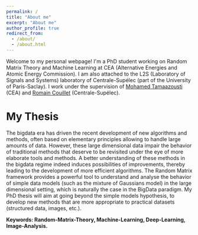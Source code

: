 ```yaml
---
permalink: /
title: "About me"
excerpt: "About me"
author_profile: true
redirect_from: 
  - /about/
  - /about.html
---
```


Welcome to my personal webpage! I'm a PhD student working on Random Matrix Theory and Machine Learning at CEA (Alternative Energies and Atomic Energy Commission). I am also attached to the L2S (Laboratory of Signals and Systems) laboratory of Centrale-Supélec (part of the University of Paris-Saclay). I work under the supervision of [Mohamed Tamaazousti](http://mohamed-tamaazousti.com/) (CEA) and [Romain Couillet](https://romaincouillet.hebfree.org/) (Centrale-Supélec).

My Thesis
======
The bigdata era has driven the recent development of new algorithms and methods, often based on elementary principles allowing to handle large amounts of data. However, these large dimensional data impair the behavior of traditional methods that deserve to be revisited under the eye of more elaborate tools and methods. A better understanding of these methods in the bigdata regime indeed induces possibilities of improvements, thereby leading to the development of more efficient algorithms. The Random Matrix framework provides a powerful tool to understand and analyse the behavior of simple data models (such as the mixture of Gaussians model) in the large dimensional setting, which is naturally the case in the BigData paradigm. My PhD thesis will aim at going beyond the simple models hypothesis, to develop new methods that are more appropriate to practical datasets (structured data, images, etc.). 

**Keywords: Random-Matrix-Theory, Machine-Learning, Deep-Learning, Image-Analysis.**
